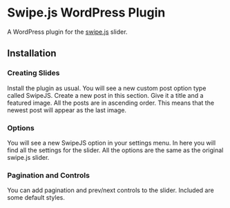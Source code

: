 Swipe.js WordPress Plugin
=============

A WordPress plugin for the [swipe.js][Swipe] slider.

Installation
------------

### Creating Slides
Install the plugin as usual. You will see a new custom post option type called SwipeJS. Create a new post in this section. Give it a title and a featured image. All the posts are in ascending order. This means that the newest post will appear as the last image.

### Options
You will see a new SwipeJS option in your settings menu. In here you will find all the settings for the slider. All the options are the same as the original swipe.js slider.

### Pagination and Controls
You can add pagination and prev/next controls to the slider. Included are some default styles.


[Swipe]: https://github.com/bradbirdsall/Swipe